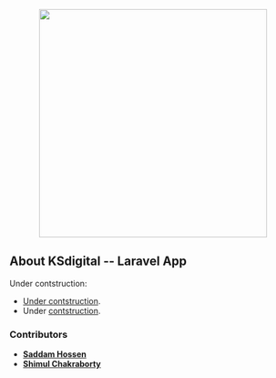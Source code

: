 <p align="center"><a href="https://ksdigital.com.bd" target="_blank"><img src="https://user-images.githubusercontent.com/44619255/163717922-a895d04e-865e-4180-a8a1-3d50a62a73fa.svg" width="400"></a></p>


## About KSdigital -- Laravel App

Under contstruction:

- [Under contstruction](https://ksdigital.com.bd).
- Under [contstruction](https://ksdigital.com.bd).

### Contributors

- **[Saddam Hossen](https://github.com/saddamhshovon)**
- **[Shimul Chakraborty](https://github.com/shimulckbt)**